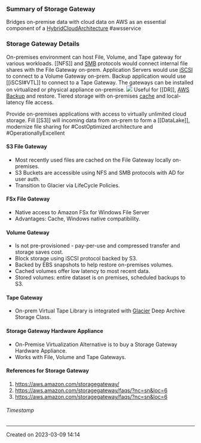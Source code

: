 ### Summary of Storage Gateway
Bridges on-premise data with cloud data on AWS as an essential component of a [HybridCloudArchitecture](HybridCloudArchitecture.md) #awsservice 
### Storage Gateway Details
On-premises environment can host File, Volume, and Tape gateway for various workloads. [[NFS]] and [SMB](SMB) protocols would connect internal file shares with the File Gateway on-prem. Application Servers would use [iSCSI](iSCSI) to connect to a Volume Gateway on-prem. Backup application would use [[iSCSI#VTL]] to connect to a Tape Gateway. The gateways can be installed on virtualized or physical appliance on-premise.
![](storage_gateway_on_prem_arch.png)
Useful for [[DR]], [AWS Backup](AWS%20Backup.md) and restore. Tiered storage with on-premises [cache](Cache.md) and local-latency file access.

Provide on-premises applications with access to virtually unlimited cloud storage. Fill [[S3]] will incoming data from on-prem to form a [[DataLake]], modernize file sharing for #CostOptimized architecture and #OperationallyExcellent 

#### S3 File Gateway
- Most recently used files are cached on the File Gateway locally on-premises.
- S3 Buckets are accessible using NFS and SMB protocols with AD for user auth.
- Transition to Glacier via LifeCycle Policies.



#### FSx File Gateway
- Native access to Amazon FSx for Windows File Server
- Advantages: Cache, Windows native compatibility.

#### Volume Gateway
- Is not pre-provisioned - pay-per-use and compressed transfer and storage saves cost.
- Block storage using iSCSI protocol backed by S3.
- Backed by EBS snapshots to help restore on-premises volumes.
- Cached volumes offer low latency to most recent data.
- Stored volumes: entire dataset is on premises, scheduled backups to S3.
#### Tape Gateway
- On-prem Virtual Tape Library is integrated with [Glacier](Glacier.md) Deep Archive Storage Class.
#### Storage Gateway Hardware Appliance
- On-Premise Virtualization Alternative is to buy a Storage Gateway Hardware Appliance.
- Works with File, Volume and Tape Gateways.

#### References for Storage Gateway
1. https://aws.amazon.com/storagegateway/
2. https://aws.amazon.com/storagegateway/faqs/?nc=sn&loc=6
3. https://aws.amazon.com/storagegateway/faqs/?nc=sn&loc=6
###### Timestamp
---
Created on 2023-03-09 14:14
